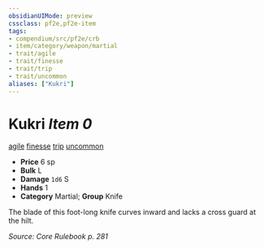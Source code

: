 ```yaml
---
obsidianUIMode: preview
cssclass: pf2e,pf2e-item
tags:
- compendium/src/pf2e/crb
- item/category/weapon/martial
- trait/agile
- trait/finesse
- trait/trip
- trait/uncommon
aliases: ["Kukri"]
---
```

# Kukri *Item 0*  
[agile](rules/traits/agile.md)  [finesse](rules/traits/finesse.md)  [trip](rules/traits/trip.md)  [uncommon](rules/traits/uncommon.md)  

- **Price** 6 sp
- **Bulk** L
- **Damage** `1d6` S
- **Hands** 1
- **Category** Martial; **Group** Knife 

The blade of this foot-long knife curves inward and lacks a cross guard at the hilt.

*Source: Core Rulebook p. 281*